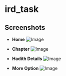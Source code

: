 # ird_task

## Screenshots
* **Home**
  ![Image](https://github.com/user-attachments/assets/bd3b153c-e059-45dc-a3c9-1c7e788bcd0a)
  
* **Chapter**
  ![Image](https://github.com/user-attachments/assets/febca565-775a-4c15-85f1-47185c89fffc)
  
* **Hadith Details**
  ![Image](https://github.com/user-attachments/assets/8c36ebed-d9b2-477a-b866-ff461d0b1ab4)
  
* **More Option**
  ![Image](https://github.com/user-attachments/assets/98f0220c-a835-4880-8135-82b06d0c5303)
  
  
